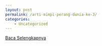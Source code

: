 ```yaml
---
layout: post
permalink: /arti-mimpi-perang-dunia-ke-3/
categories:
    - Uncategorized
---
```


[Baca Selengkapnya](/01)